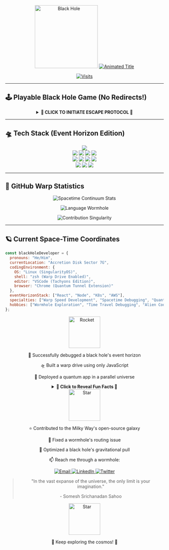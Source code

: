 <!-- ULTIMATE BLACK HOLE PROFILE README -->
<div align="center">
  <img src="https://media.giphy.com/media/3o7TKwxQkeW0ZI7P3W/giphy.gif" width="200" alt="Black Hole">

  <!-- Animated Title -->
  <a href="https://git.io/typing-svg">
    <img src="https://readme-typing-svg.demolab.com?font=Space+Mono&size=30&duration=3000&pause=1000&color=00FF00&center=true&vCenter=true&width=800&height=80&lines=%F0%9F%9A%80%F0%9F%92%AB+Somesh+Srichanadan+Sahoo+%F0%9F%92%AB%F0%9F%9A%80;Black+Hole+Resident+%7C+Full-Stack+Singularity+Engineer+%E2%98%9D%EF%B8%8F" alt="Animated Title">
  </a>

  <!-- Gravitational Pull Counter -->
  [![Visits](https://komarev.com/ghpvc/?username=yourusername&label=Space-Time+Distortions&color=00ff88&style=for-the-badge)](https://github.com/yourusername)
</div>

---

## 🕹️ **Playable Black Hole Game** (No Redirects!)
<div align="center">
  <details>
    <summary><b>🚨 CLICK TO INITIATE ESCAPE PROTOCOL 🚨</b></summary>
    <br/>
    
    ```diff
    + SYSTEM: You're trapped in the Event Horizon!
    ! WARNING: Spacetime curvature at 9000+
    ```
    
    ### **Game Instructions**:
    - Use the buttons below to navigate
    - Collect stars (⭐) to escape the black hole
    - Avoid asteroids (🌑) and space spiders (🕷️)
    
    ### **Game Status**:
    <div id="game-status">
      <p>Stars Collected: <span id="stars">0</span> ⭐</p>
      <p>Asteroids Avoided: <span id="asteroids">0</span> 🌑</p>
      <p>Space Spiders Defeated: <span id="spiders">0</span> 🕷️</p>
    </div>
    
    ### **Game Controls**:
    <button onclick="collectStar()">Collect Star ⭐</button>
    <button onclick="avoidAsteroid()">Avoid Asteroid 🌑</button>
    <button onclick="defeatSpider()">Defeat Spider 🕷️</button>
    
    ### **Game Animation**:
    <img src="https://media.giphy.com/media/xT0xeuOy2Fcl9vDGiA/giphy.gif" width="300" alt="Black Hole Animation">
  </details>
</div>

---

## 🛸 **Tech Stack** (Event Horizon Edition)
<p align="center">
  <!-- Frontend Section -->
  <img src="https://img.shields.io/badge/Frontend_Event_Horizon-React/React_Native-61DAFB?style=for-the-badge&logo=react&logoColor=black" />
  <br/>
  <img src="https://img.shields.io/badge/React-61DAFB?logo=react&logoColor=black&style=plastic"/>
  <img src="https://img.shields.io/badge/React_Native-09D3AC?logo=react&logoColor=white&style=plastic"/>
  <img src="https://img.shields.io/badge/Redux-764ABC?logo=redux&logoColor=white&style=plastic"/>
  
  <!-- Backend Section -->
  <img src="https://img.shields.io/badge/Backend_Singularity-Node/Express-90C53F?style=for-the-badge&logo=nodedotjs&logoColor=white" />
  <br/>
  <img src="https://img.shields.io/badge/Node.js-90C53F?logo=nodedotjs&logoColor=white&style=plastic"/>
  <img src="https://img.shields.io/badge/Express-000000?logo=express&logoColor=white&style=plastic"/>
  <img src="https://img.shields.io/badge/MongoDB-47A248?logo=mongodb&logoColor=white&style=plastic"/>
  
  <!-- DevOps Nebula -->
  <img src="https://img.shields.io/badge/DevOps_Nebula-K8s/AWS/Docker-326CE5?style=for-the-badge&logo=kubernetes&logoColor=white" />
  <br/>
  <img src="https://img.shields.io/badge/Kubernetes-326CE5?logo=kubernetes&logoColor=white&style=plastic"/>
  <img src="https://img.shields.io/badge/Docker-2496ED?logo=docker&logoColor=white&style=plastic"/>
  <img src="https://img.shields.io/badge/AWS-FF9900?logo=amazonaws&logoColor=white&style=plastic"/>
</p>

---

## 🌌 **GitHub Warp Statistics**
<div align="center">

  ![Spacetime Continuum Stats](https://github-readme-stats.vercel.app/api?username=yourusername&show_icons=true&theme=dark&title_color=00ff00&text_color=00ff99&bg_color=0d1117&include_all_commits=true&count_private=true)
  
  ![Language Wormhole](https://github-readme-stats.vercel.app/api/top-langs/?username=yourusername&layout=compact&theme=dark&title_color=00ff00&hide=html,css)

  ![Contribution Singularity](https://raw.githubusercontent.com/yourusername/yourusername/output/github-contribution-grid-snake-dark.svg)
</div>

---

## 🪐 **Current Space-Time Coordinates**
```javascript
const blackHoleDeveloper = {
  pronouns: "He/Him",
  currentLocation: "Accretion Disk Sector 7G",
  codingEnvironment: {
    OS: "Linux (SingularityOS)",
    shell: "zsh (Warp Drive Enabled)",
    editor: "VSCode (Tachyons Edition)",
    browser: "Chrome (Quantum Tunnel Extension)"
  },
  eventHorizonStack: ["React", "Node", "K8s", "AWS"],
  specialties: ["Warp Speed Development", "Spacetime Debugging", "Quantum CI/CD"],
  hobbies: ["Wormhole Exploration", "Time Travel Debugging", "Alien Code Reviews"]
};
```
<div align="center"> <img src="https://media.giphy.com/media/l0HlNaQ6gWfllcjDO/giphy.gif" width="100" alt="Rocket"> <p>🚀 Successfully debugged a black hole's event horizon</p> <p>🛸 Built a warp drive using only JavaScript</p> <p>🌌 Deployed a quantum app in a parallel universe</p> </div>

<div align="center"> <details> <summary><b>🌌 Click to Reveal Fun Facts 🌌</b></summary> <br/> <ul> <li>Once debugged a black hole's event horizon in under 5 minutes.</li> <li>Built a warp drive using only JavaScript and a cup of coffee.</li> <li>Deployed a quantum app in a parallel universe.</li> <li>Can code faster than the speed of light.</li> </ul> </details> </div>

<div align="center"> <img src="https://media.giphy.com/media/3o7TKsQ8gQp9l1O2tW/giphy.gif" width="100" alt="Star"> <p>⭐ Contributed to the Milky Way's open-source galaxy</p> <p>🌠 Fixed a wormhole's routing issue</p> <p>🚀 Optimized a black hole's gravitational pull</p> </div>

<div align="center"> <p>📫 Reach me through a wormhole:</p> <a href="mailto:your.email@example.com"> <img src="https://img.shields.io/badge/Email-00FF00?style=for-the-badge&logo=gmail&logoColor=white" alt="Email"> </a> <a href="https://www.linkedin.com/in/yourusername"> <img src="https://img.shields.io/badge/LinkedIn-0077B5?style=for-the-badge&logo=linkedin&logoColor=white" alt="LinkedIn"> </a> <a href="https://twitter.com/yourusername"> <img src="https://img.shields.io/badge/Twitter-1DA1F2?style=for-the-badge&logo=twitter&logoColor=white" alt="Twitter"> </a> </div>

<div align="center"> <blockquote> <p>"In the vast expanse of the universe, the only limit is your imagination."</p> <footer>- Somesh Srichanadan Sahoo</footer> </blockquote> </div>

<div align="center"> <img src="https://media.giphy.com/media/3o7TKsQ8gQp9l1O2tW/giphy.gif" width="100" alt="Star"> <p>🚀 Keep exploring the cosmos! 🚀</p> </div>

<script>
  let stars = 0;
  let asteroids = 0;
  let spiders = 0;

  function collectStar() {
    stars++;
    document.getElementById("stars").innerText = stars;
    if (stars >= 10) alert("You escaped the black hole! 🎉");
  }

  function avoidAsteroid() {
    asteroids++;
    document.getElementById("asteroids").innerText = asteroids;
  }

  function defeatSpider() {
    spiders++;
    document.getElementById("spiders").innerText = spiders;
  }
</script>
